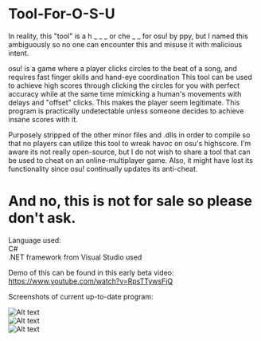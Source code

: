 # Tool-For-O-S-U
In reality, this "tool" is a h _ _ _ or che _ _ for osu! by ppy, but I named this ambiguously so no one can encounter this and misuse it with malicious intent.  


osu! is a game where a player clicks circles to the beat of a song, and requires fast finger skills and hand-eye coordination
This tool can be used to achieve high scores through clicking the circles for you with perfect accuracy while at the same time mimicking a human's movements with delays and "offset" clicks. This makes the player seem legitimate. This program is practically undetectable unless someone decides to achieve insane scores with it. 


Purposely stripped of the other minor files and .dlls in order to compile so that no players can utilize this tool to wreak havoc on osu's highscore. I'm aware its not really open-source, but I do not wish to share a tool that can be used to cheat on an online-multiplayer game. Also, it might have lost its functionality since osu! continually updates its anti-cheat.  


# And no, this is not for sale so please don't ask.
Language used:  
C#  
.NET framework from Visual Studio used


Demo of this can be found in this early beta video:
https://www.youtube.com/watch?v=RpsTTywsFjQ


Screenshots of current up-to-date program:  


![Alt text](https://i.imgur.com/jzwhhqW.png)  
![Alt text](https://i.imgur.com/cvn74Fq.png)  
![Alt text](https://i.imgur.com/0xHK0nU.png)
